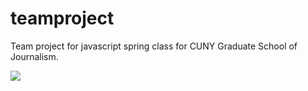# teamproject
Team project for javascript spring class for CUNY Graduate School of Journalism.

<img src="http://i.giphy.com/efXjnbKe0W3Di.gif">
